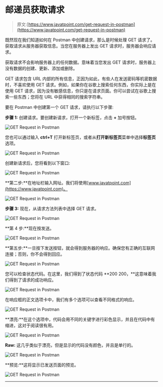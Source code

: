 # 邮递员获取请求

> 原文:[https://www.javatpoint.com/get-request-in-postman](https://www.javatpoint.com/get-request-in-postman)

既然现在我们知道如何在 Postman 中创建请求，那么是时候处理 GET 请求了。获取请求从服务器获取信息。当您在服务器上发出 GET 请求时，服务器会响应请求。

获取请求不会影响服务器上的任何数据。意味着当您发出 GET 请求时，服务器上没有数据的创建、更新、添加或删除。

GET 请求包含 URL 内部的所有信息，正因为如此，有些人在发送密码等机密数据时，不喜欢使用 GET 请求。例如，如果你在谷歌上搜索任何东西，你实际上是在使用 GET 请求，因为没有敏感信息，你只是在请求页面。你可以尝试在谷歌上搜索一些东西；您将在 URL 中获得相同的搜索字符串。

要在 Postman 中创建第一个 GET 请求，请执行以下步骤:

**步骤 1:** 创建请求。要创建新请求，打开一个新标签，点击 **+** 加号按钮。

![GET Request in Postman](../Images/417135b37e8f716b2bfeafc7066df7fe.png)

您也可以通过输入 **ctrl+T** 打开新标签页，或者从**打开新标签页**菜单中选择**标签页**选项。

![GET Request in Postman](../Images/0046d2cb70042d120c6dabf8d6259178.png)

创建新请求后，您将看到以下窗口:

![GET Request in Postman](../Images/6bfbb5409e099adf4931058096ab5674.png)

**第二步:**在地址栏输入网址。我们将使用[www.javatpoint.com](https://www.javatpoint.com)。

![GET Request in Postman](../Images/95c114f393556413c325879488ef4024.png)

**步骤 3:** 现在，从请求方法列表中选择 GET 请求。

![GET Request in Postman](../Images/781e7b37b1d335bc589eaf2731faf086.png)

**第 4 步:**现在按发送。

![GET Request in Postman](../Images/f31d1b2a46364e800a4fa0f80d6a6747.png)

**第五步:**一旦按下发送按钮，就会得到服务器的响应。确保您有正确的互联网连接；否则，你不会得到回应。

![GET Request in Postman](../Images/261cae48c89c6baef517a268ac891868.png)

您可以检查状态代码。在这里，我们得到了状态代码 **200 200，**这意味着我们得到了请求的成功响应。

![GET Request in Postman](../Images/862de6340e343ef5eab24b323d4e4505.png)

在响应框的正文选项卡中，我们有多个选项可以查看不同格式的响应。

![GET Request in Postman](../Images/6aa87c36beb827daf4762e9febbe5286.png)

**漂亮:**在这个选项中，代码会用不同的关键字进行彩色显示，并且在代码中有缩进，这对于阅读很有用。

![GET Request in Postman](../Images/fca6cfd0e4ae5b0d6cb900394a60d50e.png)

**Raw:** 这几乎类似于漂亮，但是显示的代码没有颜色，并且是单行的。

![GET Request in Postman](../Images/65e4f5774832a8f8f8a83e99e454f38c.png)

**预览:**这将显示已发送页面的预览。

![GET Request in Postman](../Images/95b0df178131be4487176ecff01d26cb.png)

* * *